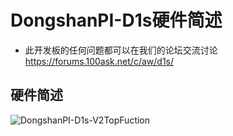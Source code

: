 # DongshanPI-D1s硬件简述

* 此开发板的任何问题都可以在我们的论坛交流讨论 https://forums.100ask.net/c/aw/d1s/

## 硬件简述

![DongshanPI-D1s-V2TopFuction](https://cdn.staticaly.com/gh/DongshanPI/Docs-Photos@master/d1s/DongshanPI-D1s-V2TopFuction.png)

